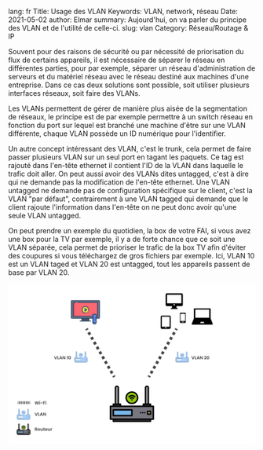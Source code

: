 lang: fr
Title: Usage des VLAN
Keywords: VLAN, network, réseau
Date: 2021-05-02
author: Elmar
summary: Aujourd'hui, on va parler du principe des VLAN et de l'utilité de celle-ci.
slug: vlan
Category: Réseau/Routage & IP

Souvent pour des raisons de sécurité ou par nécessité de priorisation du flux de certains appareils,  il est nécessaire de séparer le réseau en différentes parties, pour par exemple, séparer un réseau d'administration de serveurs et du matériel réseau avec le réseau destiné aux machines d'une entreprise. Dans ce cas deux solutions sont possible, soit utiliser plusieurs interfaces réseaux, soit faire des VLANs.

Les VLANs permettent de gérer de manière plus aisée de la segmentation de réseaux, le principe est de par exemple permettre à un switch réseau en fonction du port sur lequel est branché une machine d'être sur une VLAN différente, chaque VLAN possède un ID numérique pour l'identifier.

Un autre concept intéressant des VLAN, c'est le trunk, cela permet de faire passer plusieurs VLAN sur un seul port en tagant les paquets. Ce tag est rajouté dans l'en-tête ethernet  il contient l'ID de la VLAN dans laquelle le trafic doit aller. On peut aussi avoir des VLANs dites untagged, c'est à dire qui ne demande pas la modification de l'en-tête ethernet. Une VLAN untagged ne demande pas de configuration spécifique sur le client, c'est la VLAN "par défaut", contrairement à une VLAN tagged qui demande que le client rajoute l'information dans l'en-tête on ne peut donc avoir qu'une seule VLAN untagged.

On peut prendre un exemple du quotidien, la box de votre FAI, si vous avez une box pour la TV par exemple, il y a de forte chance que ce soit une VLAN séparée, cela permet de prioriser le trafic de la box TV afin d'éviter des coupures si vous téléchargez de gros fichiers par exemple. Ici, VLAN 10 est un VLAN taged et VLAN 20 est untagged, tout les appareils passent de base par VLAN 20.

![Schéma VLAN](/static/img/vlan/vlan.webp)
